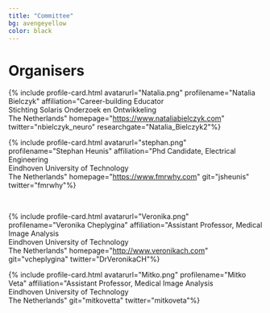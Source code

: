 ```yaml
---
title: "Committee"
bg: avengeyellow
color: black
---
```


# Organisers


<div id="profile-container">

{% include profile-card.html avatarurl="Natalia.png" profilename="Natalia Bielczyk" affiliation="Career-building Educator<br>Stichting Solaris Onderzoek en Ontwikkeling<br>The Netherlands" homepage="https://www.nataliabielczyk.com" twitter="nbielczyk_neuro" researchgate="Natalia_Bielczyk2"%}

{% include profile-card.html avatarurl="stephan.png" profilename="Stephan Heunis" affiliation="Phd Candidate, Electrical Engineering<br>Eindhoven University of Technology<br>The Netherlands" homepage="https://www.fmrwhy.com" git="jsheunis" twitter="fmrwhy"%}

<br>
</div>

<div id="profile-container">

{% include profile-card.html avatarurl="Veronika.png" profilename="Veronika Cheplygina" affiliation="Assistant Professor, Medical Image Analysis<br>Eindhoven University of Technology<br>The Netherlands" homepage="http://www.veronikach.com" git="vcheplygina" twitter="DrVeronikaCH"%}

{% include profile-card.html avatarurl="Mitko.png" profilename="Mitko Veta" affiliation="Assistant Professor, Medical Image Analysis<br>Eindhoven University of Technology<br>The Netherlands" git="mitkovetta" twitter="mitkoveta"%}

<br>
</div>